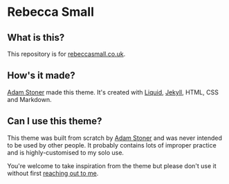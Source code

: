 # Rebecca Small

## What is this?

This repository is for [rebeccasmall.co.uk](https://rebeccasmall.co.uk). 

## How's it made?

[Adam Stoner](https://adamstoner.com) made this theme. It's created with [Liquid](https://shopify.dev/api/liquid), [Jekyll](https://github.com/jekyll/jekyll), HTML, CSS and Markdown.

## Can I use this theme?

This theme was built from scratch by [Adam Stoner](https://adamstoner.com) and was never intended to be used by other people. It probably contains lots of improper practice and is highly-customised to my solo use. 

You're welcome to take inspiration from the theme but please don't use it without first [reaching out to me](https://adamstoner.com/about).